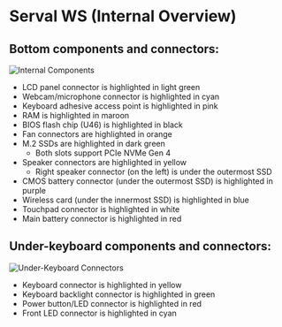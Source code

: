 # Serval WS (Internal Overview)

## Bottom components and connectors:

![Internal Components](./img/components-highlighted.webp)

- LCD panel connector is highlighted in light green
- Webcam/microphone connector is highlighted in cyan
- Keyboard adhesive access point is highlighted in pink
- RAM is highlighted in maroon
- BIOS flash chip (U46) is highlighted in black
- Fan connectors are highlighted in orange
- M.2 SSDs are highlighted in dark green
    - Both slots support PCIe NVMe Gen 4
- Speaker connectors are highlighted in yellow
    - Right speaker connector (on the left) is under the outermost SSD
- CMOS battery connector (under the outermost SSD) is highlighted in purple
- Wireless card (under the innermost SSD) is highlighted in blue
- Touchpad connector is highlighted in white
- Main battery connector is highlighted in red

## Under-keyboard components and connectors:

![Under-Keyboard Connectors](./img/under-keyboard.webp)

- Keyboard connector is highlighted in yellow
- Keyboard backlight connector is highlighted in green
- Power button/LED connector is highlighted in red
- Front LED connector is highlighted in cyan